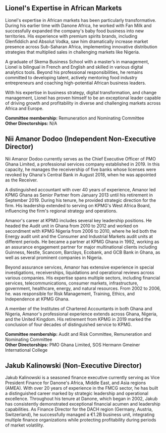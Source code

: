 ## Lionel's Expertise in African Markets

Lionel's expertise in African markets has been particularly transformative. During his earlier time with Danone Africa, he worked with Fan Milk and successfully expanded the company's baby food business into new territories. His experience with premium spirits brands, including Glenfiddich and Absolut Vodka, saw him dramatically increase market presence across Sub-Saharan Africa, implementing innovative distribution strategies that multiplied sales in challenging markets like Nigeria.

A graduate of Skema Business School with a master’s in management, Lionel is bilingual in French and English and skilled in various digital analytics tools. Beyond his professional responsibilities, he remains committed to developing talent, actively mentoring food industry entrepreneurs and coaching high-potential African business leaders.

With his expertise in business strategy, digital transformation, and change management, Lionel has proven himself to be an exceptional leader capable of driving growth and profitability in diverse and challenging markets across Africa and Europe.

**Committee membership:** Remuneration and Nominating Committee  
**Other Directorships:** N/A  

## Nii Amanor Dodoo (Independent Non-Executive Director)

Nii Amanor Dodoo currently serves as the Chief Executive Officer of PMO Ghana Limited, a professional services company established in 2019. In this capacity, he manages the receivership of five banks whose licenses were revoked by Ghana's Central Bank in August 2018, when he was appointed as the Receiver.

A distinguished accountant with over 40 years of experience, Amanor led KPMG Ghana as Senior Partner from January 2013 until his retirement in September 2019. During his tenure, he provided strategic direction for the firm. His leadership extended to serving on KPMG's West Africa Board, influencing the firm's regional strategy and operations.

Amanor's career at KPMG includes several key leadership positions. He headed the Audit unit in Ghana from 2010 to 2012 and worked on secondment with KPMG Nigeria from 2006 to 2010, where he led both the Energy audit unit and the Consumer and Industrial Markets audit units at different periods. He became a partner at KPMG Ghana in 1992, working as an assurance engagement partner for major multinational clients including Guinness, Nestle, Scancom, Barclays, Ecobank, and GCB Bank in Ghana, as well as several prominent companies in Nigeria.

Beyond assurance services, Amanor has extensive experience in special investigations, receiverships, liquidations and operational reviews across various companies. His expertise spans multiple sectors, including financial services, telecommunications, consumer markets, infrastructure, government, healthcare, energy, and natural resources. From 2002 to 2006, he. was responsible for Risk Management, Training, Ethics, and Independence at KPMG Ghana.

A member of the Institutes of Chartered Accountants in both Ghana and Nigeria, Amanor's professional experience extends across Ghana, Nigeria, and the United Kingdom. His retirement from KPMG in 2019 marked the conclusion of four decades of distinguished service to KPMG.

**Committee membership:** Audit and Risk Committee, Remuneration and Nominating Committee  
**Other Directorships:** PMO Ghana Limited, SOS Hermann Gmeiner International College  

## Jakub Kalinowski (Non-Executive Director)

Jakub Kalinowski is a seasoned finance executive currently serving as Vice President Finance for Danone's Africa, Middle East, and Asia regions (AMEA). With over 20 years of experience in the FMCG sector, he has built a distinguished career marked by strategic leadership and operational excellence. Throughout his tenure at Danone, which began in 2002, Jakub has consistently demonstrated exceptional financial acumen and leadership capabilities. As Finance Director for the DACH region (Germany, Austria, Switzerland), he successfully managed a €1.2B business unit, integrating multiple finance organizations while protecting profitability during periods of market volatility.